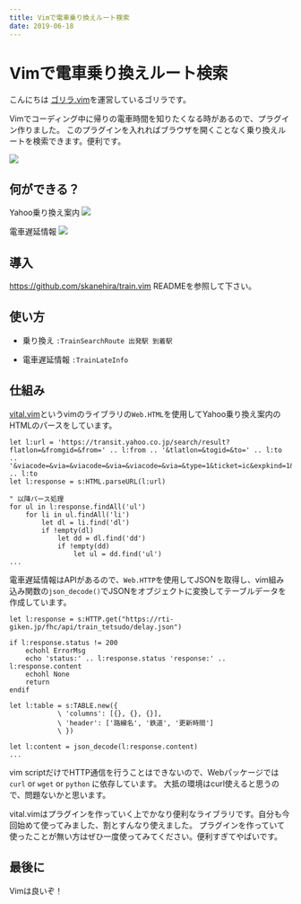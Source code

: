 ```yaml
---
title: Vimで電車乗り換えルート検索
date: 2019-06-18
---
```


# Vimで電車乗り換えルート検索

こんにちは
[ゴリラ.vim](https://gorillavim.connpass.com/)を運営しているゴリラです。

Vimでコーディング中に帰りの電車時間を知りたくなる時があるので、プラグイン作りました。
このプラグインを入れればブラウザを開くことなく乗り換えルートを検索できます。便利です。

<a href="https://github.com/skanehira/train.vim"><img src="https://github-link-card.s3.ap-northeast-1.amazonaws.com/skanehira/train.vim.png"></a>
## 何ができる？
Yahoo乗り換え案内
![](https://i.imgur.com/RToqGvd.gif)

電車遅延情報
![](https://i.imgur.com/6VzcgDM.gif)

## 導入
https://github.com/skanehira/train.vim
READMEを参照して下さい。

## 使い方
- 乗り換え
`:TrainSearchRoute 出発駅 到着駅`

- 電車遅延情報
`:TrainLateInfo`

## 仕組み
[vital.vim](https://github.com/vim-jp/vital.vim)というvimのライブラリの`Web.HTML`を使用してYahoo乗り換え案内のHTMLのパースをしています。

```vim
let l:url = 'https://transit.yahoo.co.jp/search/result?flatlon=&fromgid=&from=' .. l:from .. '&tlatlon=&togid=&to=' .. l:to .. '&viacode=&via=&viacode=&via=&viacode=&via=&type=1&ticket=ic&expkind=1&ws=3&s=0&al=1&shin=1&ex=1&hb=1&lb=1&sr=1&kw=' .. l:to
let l:response = s:HTML.parseURL(l:url)

" 以降パース処理
for ul in l:response.findAll('ul')
    for li in ul.findAll('li')
        let dl = li.find('dl')
        if !empty(dl)
            let dd = dl.find('dd')
            if !empty(dd)
                let ul = dd.find('ul')
...
```

電車遅延情報はAPIがあるので、`Web.HTTP`を使用してJSONを取得し、vim組み込み関数の`json_decode()`でJSONをオブジェクトに変換してテーブルデータを作成しています。

```vim
let l:response = s:HTTP.get("https://rti-giken.jp/fhc/api/train_tetsudo/delay.json")

if l:response.status != 200
    echohl ErrorMsg
    echo 'status:' .. l:response.status 'response:' .. l:response.content
    echohl None
    return
endif

let l:table = s:TABLE.new({
            \ 'columns': [{}, {}, {}],
            \ 'header': ['路線名', '鉄道', '更新時間']
            \ })

let l:content = json_decode(l:response.content)
...
```

vim scriptだけでHTTP通信を行うことはできないので、Webパッケージでは`curl` or `wget` or `python` に依存しています。
大抵の環境はcurl使えると思うので、問題ないかと思います。

vital.vimはプラグインを作っていく上でかなり便利なライブラリです。自分も今回始めて使ってみました、割とすんなり使えました。
プラグインを作っていて使ったことが無い方はぜひ一度使ってみてください。便利すぎてやばいです。

## 最後に
Vimは良いぞ！

